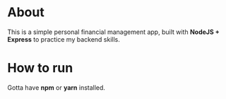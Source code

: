 # About

This is a simple personal financial management app, built with **NodeJS + Express** to practice my backend skills.

# How to run

Gotta have **npm** or **yarn** installed.

